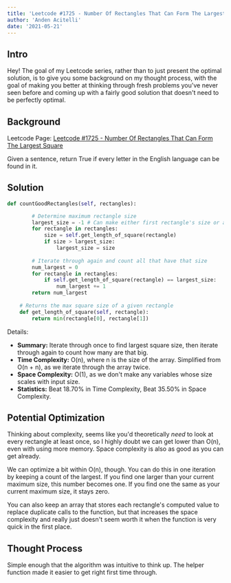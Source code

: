 ```yaml
---
title: 'Leetcode #1725 - Number Of Rectangles That Can Form The Largest Square | Python Solution & Walkthrough'
author: 'Anden Acitelli'
date: '2021-05-21'
---
```


## Intro
Hey! The goal of my Leetcode series, rather than to just present the optimal solution, is to give you some background on my thought process, with the goal of making you better at thinking through fresh problems you've never seen before and coming up with a fairly good solution that doesn't need to be perfectly optimal. 

## Background

Leetcode Page: [Leetcode #1725 - Number Of Rectangles That Can Form The Largest Square](https://leetcode.com/problems/number-of-rectangles-that-can-form-the-largest-square/)

Given a sentence, return True if every letter in the English language can be found in it.

## Solution

```python
def countGoodRectangles(self, rectangles):

        # Determine maximum rectangle size
        largest_size = -1 # Can make either first rectangle's size or a negative number
        for rectangle in rectangles:
            size = self.get_length_of_square(rectangle)
            if size > largest_size:
                largest_size = size 
        
        # Iterate through again and count all that have that size 
        num_largest = 0
        for rectangle in rectangles:
            if self.get_length_of_square(rectangle) == largest_size:
                num_largest += 1
        return num_largest
        
    # Returns the max square size of a given rectangle 
    def get_length_of_square(self, rectangle):
        return min(rectangle[0], rectangle[1])
```

Details: 
- **Summary:** Iterate through once to find largest square size, then iterate through again to count how many are that big.
- **Time Complexity:** O(n), where n is the size of the array. Simplified from O(n + n), as we iterate through the array twice. 
- **Space Complexity:** O(1), as we don't make any variables whose size scales with input size. 
- **Statistics:** Beat 18.70% in Time Complexity, Beat 35.50% in Space Complexity.

## Potential Optimization
Thinking about complexity, seems like you'd theoretically *need* to look at every rectangle at least once, so I highly doubt we can get lower than O(n), even with using more memory. Space complexity is also as good as you can get already. 

We can optimize a bit within O(n), though. You can do this in one iteration by keeping a count of the largest. If you find one larger than your current maximum size, this number becomes one. If you find one the same as your current maximum size, it stays zero. 

You can also keep an array that stores each rectangle's computed value to replace duplicate calls to the function, but that increases the space complexity and really just doesn't seem worth it when the function is very quick in the first place. 

## Thought Process
Simple enough that the algorithm was intuitive to think up. The helper function made it easier to get right first time through. 
